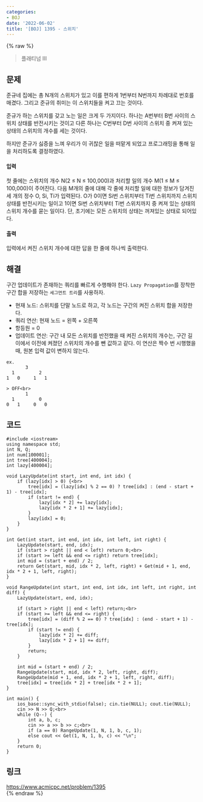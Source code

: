 ```yaml
---
categories:
- BOJ
date: '2022-06-02'
title: '[BOJ] 1395 - 스위치'
---
```


{% raw %}
> 플래티넘 III<br>

## 문제
준규네 집에는 총 N개의 스위치가 있고 이를 편하게 1번부터 N번까지 차례대로 번호를 매겼다. 그리고 준규의 취미는 이 스위치들을 켜고 끄는 것이다.

준규가 하는 스위치를 갖고 노는 일은 크게 두 가지이다. 하나는 A번부터 B번 사이의 스위치 상태를 반전시키는 것이고 다른 하나는 C번부터 D번 사이의 스위치 중 켜져 있는 상태의 스위치의 개수를 세는 것이다.

하지만 준규가 싫증을 느껴 우리가 이 귀찮은 일을 떠맡게 되었고 프로그래밍을 통해 일을 처리하도록 결정하였다.

#### 입력
첫 줄에는 스위치의 개수 N(2 ≤ N ≤ 100,000)과 처리할 일의 개수 M(1 ≤ M ≤ 100,000)이 주어진다. 다음 M개의 줄에 대해 각 줄에 처리할 일에 대한 정보가 담겨진 세 개의 정수 O, Si, Ti가 입력된다. O가 0이면 Si번 스위치부터 Ti번 스위치까지 스위치 상태를 반전시키는 일이고 1이면 Si번 스위치부터 Ti번 스위치까지 중 켜져 있는 상태의 스위치 개수를 묻는 일이다. 단, 초기에는 모든 스위치의 상태는 꺼져있는 상태로 되어있다.

#### 출력
입력에서 켜진 스위치 개수에 대한 답을 한 줄에 하나씩 출력한다.

## 해결
구간 업데이트가 존재하는 쿼리를 빠르게 수행해야 한다. `Lazy Propagation`를 장착한 구간 합을 저장하는 `세그먼트 트리`를 사용하자.

- 현재 노드: 스위치를 단말 노드로 하고, 각 노드는 구간의 켜진 스위치 합을 저장한다.
- 쿼리 연산: 현재 노드 = 왼쪽 + 오른쪽
- 항등원 = 0
- 업데이트 연산: 구간 내 모든 스위치를 반전했을 때 켜진 스위치의 개수는, 구간 길이에서 이전에 켜졌던 스위치의  개수를 뺀 값하고 같다. 이 연산은 짝수 번 시행했을 때, 원본 입력 값이 변하지 않는다.
```
ex.
       3
  1         2
1   0     1   1

> OFF<br>
       1
  1         0
0   1     0   0
```


## 코드
```
#include <iostream>
using namespace std;
int N, Q;
int num[100001];
int tree[400004];
int lazy[400004];

void LazyUpdate(int start, int end, int idx) {
	if (lazy[idx] > 0) {<br>
		tree[idx] = (lazy[idx] % 2 == 0) ? tree[idx] : (end - start + 1) - tree[idx];
		if (start != end) {
			lazy[idx * 2] += lazy[idx];
			lazy[idx * 2 + 1] += lazy[idx];
		}
		lazy[idx] = 0;
	}
}

int Get(int start, int end, int idx, int left, int right) {
	LazyUpdate(start, end, idx);
	if (start > right || end < left) return 0;<br>
	if (start >= left && end <= right) return tree[idx];
	int mid = (start + end) / 2;
	return Get(start, mid, idx * 2, left, right) + Get(mid + 1, end, idx * 2 + 1, left, right);
}

void RangeUpdate(int start, int end, int idx, int left, int right, int diff) {
	LazyUpdate(start, end, idx);

	if (start > right || end < left) return;<br>
	if (start >= left && end <= right) {
		tree[idx] = (diff % 2 == 0) ? tree[idx] : (end - start + 1) - tree[idx];
		if (start != end) {
			lazy[idx * 2] += diff;
			lazy[idx * 2 + 1] += diff;
		}
		return;
	}

	int mid = (start + end) / 2;
	RangeUpdate(start, mid, idx * 2, left, right, diff);
	RangeUpdate(mid + 1, end, idx * 2 + 1, left, right, diff);
	tree[idx] = tree[idx * 2] + tree[idx * 2 + 1];
}

int main() {
	ios_base::sync_with_stdio(false); cin.tie(NULL); cout.tie(NULL);
	cin >> N >> Q;<br>
	while (Q--) {
		int a, b, c;
		cin >> a >> b >> c;<br>
		if (a == 0)	RangeUpdate(1, N, 1, b, c, 1);
		else cout << Get(1, N, 1, b, c) << "\n";
	}
	return 0;
}
```

## 링크
https://www.acmicpc.net/problem/1395<br>
{% endraw %}